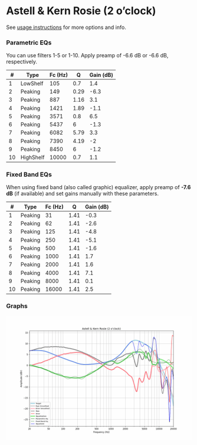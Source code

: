 # Astell & Kern Rosie (2 o’clock)
See [usage instructions](https://github.com/jaakkopasanen/AutoEq#usage) for more options and info.

### Parametric EQs
You can use filters 1-5 or 1-10. Apply preamp of -6.6 dB or -6.6 dB, respectively.

|   # | Type      |   Fc (Hz) |    Q |   Gain (dB) |
|-----|-----------|-----------|------|-------------|
|   1 | LowShelf  |       105 | 0.7  |         1.4 |
|   2 | Peaking   |       149 | 0.29 |        -6.3 |
|   3 | Peaking   |       887 | 1.16 |         3.1 |
|   4 | Peaking   |      1421 | 1.89 |        -1.1 |
|   5 | Peaking   |      3571 | 0.8  |         6.5 |
|   6 | Peaking   |      5437 | 6    |        -1.3 |
|   7 | Peaking   |      6082 | 5.79 |         3.3 |
|   8 | Peaking   |      7390 | 4.19 |        -2   |
|   9 | Peaking   |      8450 | 6    |        -1.2 |
|  10 | HighShelf |     10000 | 0.7  |         1.1 |

### Fixed Band EQs
When using fixed band (also called graphic) equalizer, apply preamp of **-7.6 dB** (if available) and set gains manually with these parameters.

|   # | Type    |   Fc (Hz) |    Q |   Gain (dB) |
|-----|---------|-----------|------|-------------|
|   1 | Peaking |        31 | 1.41 |        -0.3 |
|   2 | Peaking |        62 | 1.41 |        -2.6 |
|   3 | Peaking |       125 | 1.41 |        -4.8 |
|   4 | Peaking |       250 | 1.41 |        -5.1 |
|   5 | Peaking |       500 | 1.41 |        -1.6 |
|   6 | Peaking |      1000 | 1.41 |         1.7 |
|   7 | Peaking |      2000 | 1.41 |         1.6 |
|   8 | Peaking |      4000 | 1.41 |         7.1 |
|   9 | Peaking |      8000 | 1.41 |         0.1 |
|  10 | Peaking |     16000 | 1.41 |         2.5 |

### Graphs
![](./Astell%20&%20Kern%20Rosie%20(2%20o%E2%80%99clock).png)

